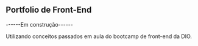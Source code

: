 ## Portfolio de Front-End

------Em construção------

Utilizando conceitos passados em aula do bootcamp de front-end da DIO.

